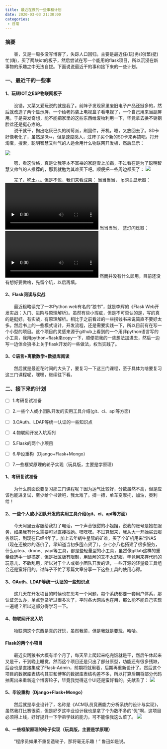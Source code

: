 ```yaml
---
title: 最近在做的一些事和计划
date: 2020-03-03 21:30:00
categories: 
 - 日常
---
```


### 摘要

&ensp;&ensp;&ensp;&ensp;害，又是一周多没写博客了，失踪人口回归。主要是最近任(玩)务(的)繁(挺)忙(嗨)，买了两块iot的板子，然后尝试在写一个能用的flask项目，所以沉浸在新事物的乐趣之中无法自拔。下面说说最近干的事和接下来的一些计划。

<!-- more -->

### 一、最近干的一些事

#### 1、玩转IOT之ESP物联网板子

&ensp;&ensp;&ensp;&ensp;没错，又菜又爱玩说的就是我了。前阵子发现家里废旧电子产品还挺多的，然后就改造了两个显示屏，一个给老妈装上电视盒子看电视了，一个自己用来当副屏用。于是突发奇想，能不能把家里的这些东西给废物利用一下，毕竟拿去换不锈钢脸盆还是挺心疼的。  
&ensp;&ensp;&ensp;&ensp;说干就干，掏出吃灰已久的树莓派，刷固件，开机，嗯，又放回去了。SD卡好像老化了，虽然是3b+，但是速度感人，过阵子买个新的SD卡来再搞吧。打开淘宝，搜索，聪明智慧又帅气的人适合用什么物联网开发板，然后显示：  

![](/resources/images/2020-03-03/20200303202529.png)

&ensp;&ensp;&ensp;&ensp;嗯，看这价格，真是让我等本不富裕的家庭雪上加霜，不过看在是为了聪明智慧又帅气的人推荐的，那我就勉为其难买下吧。顺便把一些周边都买了： 
![](/resources/images/2020-03-03/20200303202957.png)

&ensp;&ensp;&ensp;&ensp;完了，吃土。。。但是不慌，我们来看成果： 
当当当当， ip网关显示器： 
<video id="video" controls="" preload="none">
    <source id="mp4" src="/resources/videos/2020-03-03/iot1.MP4" type="video/mp4">
</video>
当当当当， 蓝灯闪烁器： 
<video id="video" controls="" preload="none">
    <source id="mp4" src="/resources/videos/2020-03-03/iot2.MP4" type="video/mp4">
</video>
然而并没有什么卵用，目前还没有想好要做啥，先留个坑，以后再填。

#### 2、Flask阅读与实战
&ensp;&ensp;&ensp;&ensp;最近粗略读完了一本Python web有名的“狼书”，就是李辉的《Flask Web开发实战：入门、进阶与原理解析》。虽然有些小瑕疵，但是不可否认的是，写的真的是挺好。有实战，有原理解析。相比于之前看过的一些捞钱书来说简直不要好太多。然后书上的一些模式设计，开发流程，还是需要实践一下，所以目前有在写一个小型的项目。这个项目的灵感来源于github上看到的一个用非python语言写的小工具，我用python+flask来copy一下，顺便把我的一些想法加进去，然后一边写一边体会狼书上关于flask开发的一些做法，权当实践了。

#### 3、C语言+离散数学+数据库阅读

&ensp;&ensp;&ensp;&ensp;然后就是最近花时间的大头了，要复习一下这三门课程，至于具体为啥要复习这三门课程呢，嘿嘿，继续往下看。

### 二、接下来的计划

- [ ] 1.考研复试准备
- [ ] 2.一些个人或小团队开发的实用工具介绍(git、ci、api等方面)
- [ ] 3.OAuth、LDAP等统一认证的一些知识点
- [ ] 4.物联网开发入坑系列
- [ ] 5.Flask的两个小项目
- [ ] 6.毕设重构（Django+Flask+Mongo）
- [ ] 7.一些框架原理的轮子实现（玩具版，主要是学原理）



#### 1、考研复试准备

&ensp;&ensp;&ensp;&ensp;为什么前面说要复习那三门课程呢？因为运气比较好，分数虽然不高，但是应该也能进复试，至少给个书读吧，我太难了。搏一搏，单车变摩托，加油，奥利给！

#### 2、一些个人或小团队开发的实用工具介绍(git、ci、api等方面)

&ensp;&ensp;&ensp;&ensp;今天阿里云客服给我打了电话，一个声音很甜的小姐姐，说我的账号是她在服务，如果我有什么需要可以直接找她。嘿嘿嘿。不过算起来，我从大一开始买云服务器玩，到现在已经4年了。加上去年蜗牛星际的矿难，买了个矿机用来当NAS（现在还被炒的涨价了，早知道当初多囤点货了）。杂七杂八也搭建了很多服务，什么gitea、drone、yapi等工具，都是些轻量型的小工具，虽然像gitlab这样的重量级选手一键搞定，但是社区版有限制，用破解的又不太舒服，毕竟用来存代码的玩意儿，不敢乱用，所以对于个人或者小团队开发的话，一些开源的轻量级工具组合还是蛮好用的。过阵子不忙了写篇文章分享一下这些工具的使用心得。

#### 3、OAuth、LDAP等统一认证的一些知识点

&ensp;&ensp;&ensp;&ensp;这几天在开发项目的时候也在思考一个问题，每个系统都要一套用户体系，那认证怎么办，单点登录听过很多次了，平时各大网站也在用，那么能不能自己实现一遍呢？所以这部分得学习一下。

#### 4、物联网开发入坑

&ensp;&ensp;&ensp;&ensp;物联网这个东西是真的好玩，虽然我菜，但是我就是要玩，哈哈。

#### Flask的两个小项目

&ensp;&ensp;&ensp;&ensp;最近实践狼书大概有半个月了，每天早上爬起来吃完饭就是干，然后午休起来又是干，干到晚上睡觉，然而这个项目还是只出了部分原型，功能还有很多残缺，后台也是直接集成了Flask-Admin，前期将就用着，后期再重新设计了。然后这个项目的数据库表结构其实和博客的数据库表结构差不多，所以打算后期将部分代码抽离出来重新造个博客轮子，毕竟我觉得这个UI还是蛮好看的。先献丑了：
![](/resources/images/2020-03-03/20200303210908.png)

#### 5、毕设重构（Django+Flask+Mongo）

&ensp;&ensp;&ensp;&ensp;然后就是毕业设计了，名称是《ACM队员竞赛能力分析系统的设计与实现》，虽然我打比赛很菜，但是好歹这毕业设计我也是拿了个为数不多的“优”啊，这项目必须得上线，好好提升一下学弟学妹的能力，可不能像我这么菜了。
![](/resources/images/2020-03-03/20190323233835.png)


#### 6、一些框架原理的轮子实现（玩具版，主要是学原理）

&ensp;&ensp;&ensp;&ensp;“程序员如果不重复造轮子，那将毫无乐趣！” 鲁迅如是说。
